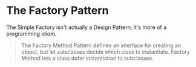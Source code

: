 # The Factory Pattern

The Simple Factory isn't actually a Design Pattern; it's more of a programming idiom.

> The Factory Method Pattern defines an interface for creating
> an object, but let subclasses decide which class to instantiate.
> Factory Method lets a class defer instantiation to subclasses.

